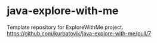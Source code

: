 # java-explore-with-me
Template repository for ExploreWithMe project.
https://github.com/kurbatovik/java-explore-with-me/pull/7
